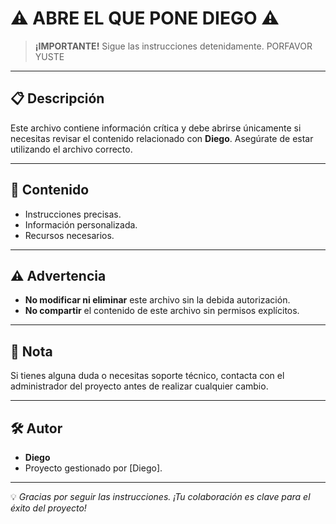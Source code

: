 # ⚠️ ABRE EL QUE PONE **DIEGO** ⚠️
> **¡IMPORTANTE!** Sigue las instrucciones detenidamente.
PORFAVOR YUSTE
---

## 📋 Descripción
Este archivo contiene información crítica y debe abrirse únicamente si necesitas revisar el contenido relacionado con **Diego**. Asegúrate de estar utilizando el archivo correcto.

---

## 📂 Contenido
- Instrucciones precisas.
- Información personalizada.
- Recursos necesarios.

---

## ⚠️ Advertencia
- **No modificar ni eliminar** este archivo sin la debida autorización.
- **No compartir** el contenido de este archivo sin permisos explícitos.

---

## 📌 Nota
Si tienes alguna duda o necesitas soporte técnico, contacta con el administrador del proyecto antes de realizar cualquier cambio.

---

## 🛠️ Autor
- **Diego**
- Proyecto gestionado por [Diego].

---

💡 *Gracias por seguir las instrucciones. ¡Tu colaboración es clave para el éxito del proyecto!*
